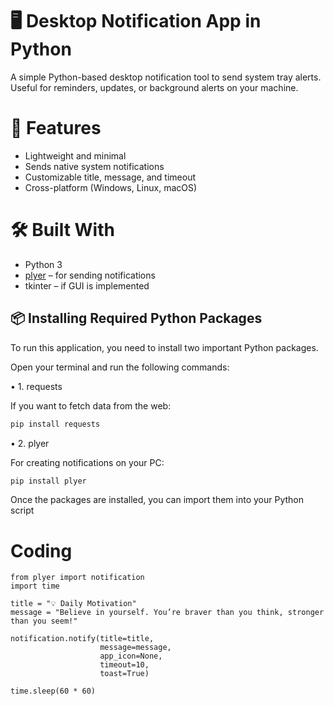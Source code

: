 # 🖥️ Desktop Notification App in Python

A simple Python-based desktop notification tool to send system tray alerts. Useful for reminders, updates, or background alerts on your machine.

# 📌 Features

* Lightweight and minimal
* Sends native system notifications
* Customizable title, message, and timeout
* Cross-platform (Windows, Linux, macOS)

# 🛠️ Built With

* Python 3
* [plyer](https://github.com/kivy/plyer) – for sending notifications
* tkinter – if GUI is implemented


## 📦 Installing Required Python Packages

To run this application, you need to install two important Python packages.

Open your terminal and run the following commands:

 • 1. requests

If you want to fetch data from the web:

```bash
pip install requests
```

 • 2. plyer

For creating notifications on your PC:

```bash
pip install plyer
```

Once the packages are installed, you can import them into your Python script

# Coding

```
from plyer import notification
import time

title = "💡 Daily Motivation"
message = "Believe in yourself. You’re braver than you think, stronger than you seem!"

notification.notify(title=title,
                    message=message,
                    app_icon=None,
                    timeout=10,
                    toast=True)

time.sleep(60 * 60)
```
```




